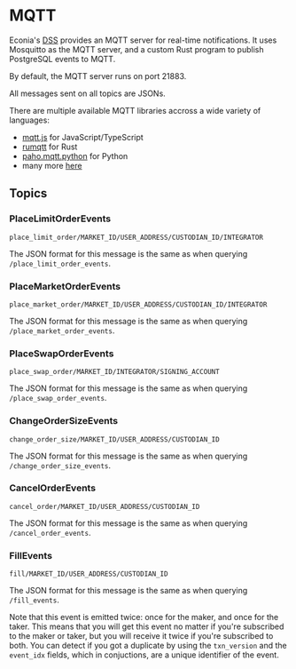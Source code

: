 # MQTT

Econia's [DSS](./data-service-stack.md) provides an MQTT server for real-time notifications.
It uses Mosquitto as the MQTT server, and a custom Rust program to publish PostgreSQL events to MQTT.

By default, the MQTT server runs on port 21883.

All messages sent on all topics are JSONs.

There are multiple available MQTT libraries accross a wide variety of languages:

- [mqtt.js](https://github.com/mqttjs/MQTT.js) for JavaScript/TypeScript
- [rumqtt](https://github.com/bytebeamio/rumqtt) for Rust
- [paho.mqtt.python](https://github.com/eclipse/paho.mqtt.python) for Python
- many more [here](https://github.com/eclipse?q=paho.mqtt)

## Topics

### PlaceLimitOrderEvents

`place_limit_order/MARKET_ID/USER_ADDRESS/CUSTODIAN_ID/INTEGRATOR`

The JSON format for this message is the same as when querying `/place_limit_order_events`.

### PlaceMarketOrderEvents

`place_market_order/MARKET_ID/USER_ADDRESS/CUSTODIAN_ID/INTEGRATOR`

The JSON format for this message is the same as when querying `/place_market_order_events`.

### PlaceSwapOrderEvents

`place_swap_order/MARKET_ID/INTEGRATOR/SIGNING_ACCOUNT`

The JSON format for this message is the same as when querying `/place_swap_order_events`.

### ChangeOrderSizeEvents

`change_order_size/MARKET_ID/USER_ADDRESS/CUSTODIAN_ID`

The JSON format for this message is the same as when querying `/change_order_size_events`.

### CancelOrderEvents

`cancel_order/MARKET_ID/USER_ADDRESS/CUSTODIAN_ID`

The JSON format for this message is the same as when querying `/cancel_order_events`.

### FillEvents

`fill/MARKET_ID/USER_ADDRESS/CUSTODIAN_ID`

The JSON format for this message is the same as when querying `/fill_events`.

Note that this event is emitted twice: once for the maker, and once for the taker.
This means that you will get this event no matter if you're subscribed to the maker or taker, but you will receive it twice if you're subscribed to both.
You can detect if you got a duplicate by using the `txn_version` and the `event_idx` fields, which in conjuctions, are a unique identifier of the event.

